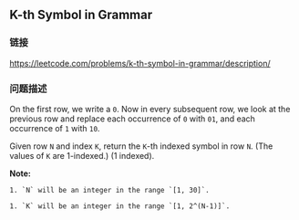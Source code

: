 ## K-th Symbol in Grammar  
### 链接  
https://leetcode.com/problems/k-th-symbol-in-grammar/description/  
### 问题描述
On the first row, we write a `0`. Now in every subsequent row, we look at the previous row and replace each occurrence of `0` with `01`, and each occurrence of `1` with `10`.

Given row `N` and index `K`, return the `K`-th indexed symbol in row `N`. (The values of `K` are 1-indexed.) (1 indexed).

**Note:**

	1. `N` will be an integer in the range `[1, 30]`.
	1. `K` will be an integer in the range `[1, 2^(N-1)]`.
